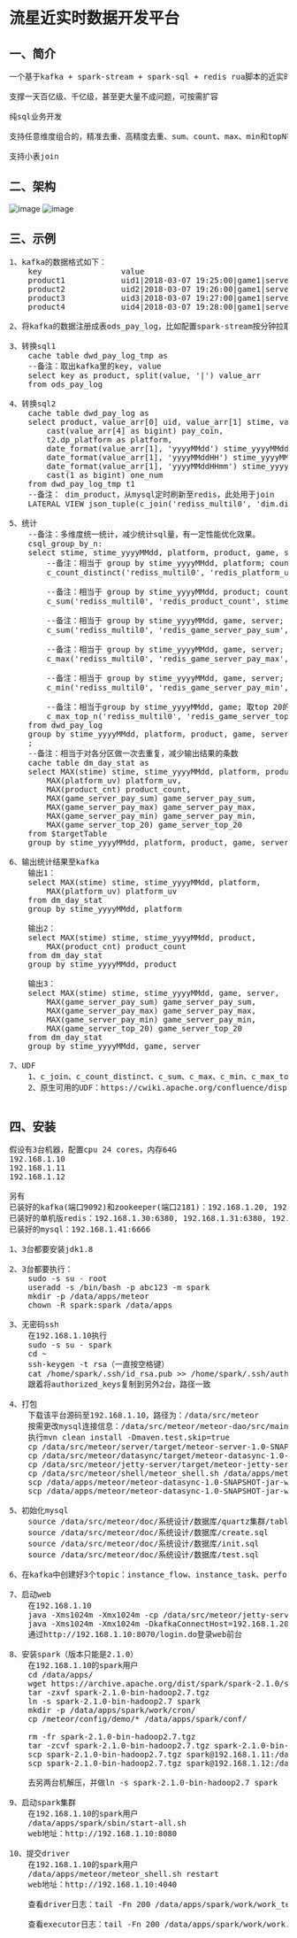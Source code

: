 流星近实时数据开发平台
===================

一、简介
---------------------
<pre>
一个基于kafka + spark-stream + spark-sql + redis rua脚本的近实时计算平台

支撑一天百亿级、千亿级，甚至更大量不成问题，可按需扩容

纯sql业务开发

支持任意维度组合的，精准去重、高精度去重、sum、count、max、min和topN等

支持小表join
</pre>

二、架构
---------------------
![image](https://github.com/meteorchenwu/meteor/blob/master/doc/ppt/meteor%E6%9E%B6%E6%9E%841.jpg)
![image](https://github.com/meteorchenwu/meteor/blob/master/doc/ppt/meteor%E6%9E%B6%E6%9E%842.jpg)

三、示例
---------------------
<pre>
1、kafka的数据格式如下：
	key                 value
	product1            uid1|2018-03-07 19:25:00|game1|server1|100
	product2            uid2|2018-03-07 19:26:00|game1|server2|200
	product3            uid3|2018-03-07 19:27:00|game1|server3|300
	product4            uid4|2018-03-07 19:28:00|game1|server4|400

2、将kafka的数据注册成表ods_pay_log，比如配置spark-stream按分钟拉取

3、转换sql1
	cache table dwd_pay_log_tmp as
	--备注：取出kafka里的key, value
	select key as product, split(value, '|') value_arr
	from ods_pay_log

4、转换sql2
	cache table dwd_pay_log as
	select product, value_arr[0] uid, value_arr[1] stime, value_arr[2] game, value_arr[3] server, 
	    cast(value_arr[4] as bigint) pay_coin,
	    t2.dp_platform as platform, 
	    date_format(value_arr[1], 'yyyyMMdd') stime_yyyyMMdd, 
	    date_format(value_arr[1], 'yyyyMMddHH') stime_yyyyMMddHH, 
	    date_format(value_arr[1], 'yyyyMMddHHmm') stime_yyyyMMddHHmm,
	    cast(1 as bigint) one_num
	from dwd_pay_log_tmp t1
	--备注： dim_product，从mysql定时刷新至redis，此处用于join
	LATERAL VIEW json_tuple(c_join('rediss_multil0', 'dim.dim_product', t1.product, true, true), 'platform') t2 as dp_platform

5、统计
	--备注：多维度统一统计，减少统计sql量，有一定性能优化效果。
	csql_group_by_n:
	select stime, stime_yyyyMMdd, platform, product, game, server,
	    --备注：相当于 group by stime_yyyyMMdd, platform; count(distinct uid) 
	    c_count_distinct('rediss_multil0', 'redis_platform_uv', key(stime_yyyyMMdd, platform), value(uid), 5000, ${DateUtils2.expireAtDay(1, 0, 50)}, 0) platform_uv,
	    
	    --备注：相当于 group by stime_yyyyMMdd, product; count(1) 
	    c_sum('rediss_multil0', 'redis_product_count', stime_yyyyMMdd, key(product), one_num, 5000, ${DateUtils2.expireAtDay(1, 0, 50)}) product_count,
	    
	    --备注：相当于 group by stime_yyyyMMdd, game, server; sum(pay_coin) 
	    c_sum('rediss_multil0', 'redis_game_server_pay_sum', stime_yyyyMMdd, key(game, server), pay_coin, 5000, ${DateUtils2.expireAtDay(1, 0, 50)}) game_server_pay_sum,
	    
	    --备注：相当于 group by stime_yyyyMMdd, game, server; max(pay_coin) 
	    c_max('rediss_multil0', 'redis_game_server_pay_max', stime_yyyyMMdd, key(game, server), pay_coin, 5000, ${DateUtils2.expireAtDay(1, 0, 50)}) game_server_pay_max,
	    
	    --备注：相当于 group by stime_yyyyMMdd, game, server; sum(pay_coin) 
	    c_min('rediss_multil0', 'redis_game_server_pay_min', stime_yyyyMMdd, key(game, server), pay_coin, 5000, ${DateUtils2.expireAtDay(1, 0, 50)}) game_server_pay_min,
	    
	    --备注：相当于group by stime_yyyyMMdd, game; 取top 20的server及对应的pay_coin
	    c_max_top_n('rediss_multil0', 'redis_game_server_top_20', key(stime_yyyyMMdd, game), server, pay_coin, 20, 5000, ${DateUtils2.expireAtDay(1, 0, 50)}) game_server_top_20
	from dwd_pay_log
	group by stime_yyyyMMdd, platform, product, game, server
	;
	--备注：相当于对各分区做一次去重复，减少输出结果的条数
	cache table dm_day_stat as
	select MAX(stime) stime, stime_yyyyMMdd, platform, product, game, server,
	    MAX(platform_uv) platform_uv,
	    MAX(product_cnt) product_count,
	    MAX(game_server_pay_sum) game_server_pay_sum,
	    MAX(game_server_pay_max) game_server_pay_max,
	    MAX(game_server_pay_min) game_server_pay_min,
	    MAX(game_server_top_20) game_server_top_20
	from $targetTable
	group by stime_yyyyMMdd, platform, product, game, server
	
6、输出统计结果至kafka
	输出1：
	select MAX(stime) stime, stime_yyyyMMdd, platform, 
	    MAX(platform_uv) platform_uv
	from dm_day_stat
	group by stime_yyyyMMdd, platform
	
	输出2：
	select MAX(stime) stime, stime_yyyyMMdd, product,
	    MAX(product_cnt) product_count
	from dm_day_stat
	group by stime_yyyyMMdd, product
	
	输出3：
	select MAX(stime) stime, stime_yyyyMMdd, game, server,
	    MAX(game_server_pay_sum) game_server_pay_sum,
	    MAX(game_server_pay_max) game_server_pay_max,
	    MAX(game_server_pay_min) game_server_pay_min,
	    MAX(game_server_top_20) game_server_top_20
	from dm_day_stat
	group by stime_yyyyMMdd, game, server

7、UDF
	1、c_join、c_count_distinct、c_sum、c_max、c_min、c_max_top_n这些自定义UDF参数含义，请用关键字搜索server模块通过原码查阅。
	2、原生可用的UDF：https://cwiki.apache.org/confluence/display/Hive/LanguageManual+UDF
	
</pre>

四、安装
---------------------
<pre>
假设有3台机器，配置cpu 24 cores，内存64G
192.168.1.10
192.168.1.11
192.168.1.12

另有
已装好的kafka(端口9092)和zookeeper(端口2181)：192.168.1.20, 192.168.1.21, 192.168.1.22
已装好的单机版redis：192.168.1.30:6380, 192.168.1.31:6380, 192.168.1.32:6380
已装好的mysql：192.168.1.41:6666

1、3台都要安装jdk1.8

2、3台都要执行：
	sudo -s su - root
	useradd -s /bin/bash -p abc123 -m spark
	mkdir -p /data/apps/meteor
	chown -R spark:spark /data/apps
	
3、无密码ssh
	在192.168.1.10执行
	sudo -s su - spark
	cd ~
	ssh-keygen -t rsa（一直按空格键）
	cat /home/spark/.ssh/id_rsa.pub >> /home/spark/.ssh/authorized_keys
	跟着将authorized_keys复制到另外2台，路径一致
	
4、打包
	下载该平台源码至192.168.1.10，路径为：/data/src/meteor
	按需更改mysql连接信息：/data/src/meteor/meteor-dao/src/main/resources/app-meteor.properties
	执行mvn clean install -Dmaven.test.skip=true
	cp /data/src/meteor/server/target/meteor-server-1.0-SNAPSHOT-jar-with-dependencies.jar /data/apps/meteor/
	cp /data/src/meteor/datasync/target/meteor-datasync-1.0-SNAPSHOT-jar-with-dependencies.jar /data/apps/meteor/
	cp /data/src/meteor/jetty-server/target/meteor-jetty-server-1.0-SNAPSHOT-jar-with-dependencies.jar /data/apps/meteor/
	cp /data/src/meteor/shell/meteor_shell.sh /data/apps/meteor/
	scp /data/apps/meteor/meteor-datasync-1.0-SNAPSHOT-jar-with-dependencies.jar spark@192.168.1.11:/data/apps/meteor/
	scp /data/apps/meteor/meteor-datasync-1.0-SNAPSHOT-jar-with-dependencies.jar spark@192.168.1.12:/data/apps/meteor/

5、初始化mysql
	source /data/src/meteor/doc/系统设计/数据库/quartz集群/tables_mysql_innodb.sql
	source /data/src/meteor/doc/系统设计/数据库/create.sql
	source /data/src/meteor/doc/系统设计/数据库/init.sql
	source /data/src/meteor/doc/系统设计/数据库/test.sql

6、在kafka中创建好3个topic：instance_flow、instance_task、performance

7、启动web
	在192.168.1.10
	java -Xms1024m -Xmx1024m -cp /data/src/meteor/jetty-server/target/meteor-jetty-server-1.0-SNAPSHOT-jar-with-dependencies.jar com.duowan.meteor.jetty.server.JettyServer "/data/src/meteor/mc/target/meteor-mc-1.0-SNAPSHOT.war" "/" "8070" > mc.log 2>&1 &
	java -Xms1024m -Xmx1024m -DkafkaConnectHost=192.168.1.20:9092,192.168.1.21:9092,192.168.1.22:9092 -DredisHost=192.168.1.30 -DredisPort=6380 -cp /data/src/meteor/jetty-server/target/meteor-jetty-server-1.0-SNAPSHOT-jar-with-dependencies.jar com.duowan.meteor.jetty.server.JettyServer "/data/src/meteor/transfer/target/meteor-transfer-1.0-SNAPSHOT.war" "/" "8090" > transfer.log 2>&1 &
	通过http://192.168.1.10:8070/login.do登录web前台
	
8、安装spark（版本只能是2.1.0）
	在192.168.1.10的spark用户
	cd /data/apps/
	wget https://archive.apache.org/dist/spark/spark-2.1.0/spark-2.1.0-bin-hadoop2.7.tgz
	tar -zxvf spark-2.1.0-bin-hadoop2.7.tgz
	ln -s spark-2.1.0-bin-hadoop2.7 spark
	mkdir -p /data/apps/spark/work/cron/
	cp /meteor/config/demo/* /data/apps/spark/conf/
	
	rm -fr spark-2.1.0-bin-hadoop2.7.tgz
	tar -zcvf spark-2.1.0-bin-hadoop2.7.tgz spark-2.1.0-bin-hadoop2.7
	scp spark-2.1.0-bin-hadoop2.7.tgz spark@192.168.1.11:/data/apps/
	scp spark-2.1.0-bin-hadoop2.7.tgz spark@192.168.1.12:/data/apps/
	
	去另两台机解压，并做ln -s spark-2.1.0-bin-hadoop2.7 spark
	
9、启动spark集群
	在192.168.1.10的spark用户
	/data/apps/spark/sbin/start-all.sh
	web地址：http://192.168.1.10:8080
	
10、提交driver
	在192.168.1.10的spark用户
	/data/apps/meteor/meteor_shell.sh restart
	web地址：http://192.168.1.10:4040
	
	查看driver日志：tail -Fn 200 /data/apps/spark/work/work_test.log
	
	查看executor日志：tail -Fn 200 /data/apps/spark/work/work.log
	
</pre>